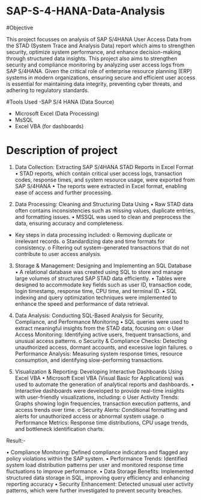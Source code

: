 # SAP-S-4-HANA-Data-Analysis

#Objective

This project focusses on analysis of SAP S/4HANA User Access Data from the STAD (System Trace and Analysis Data) report which aims to strengthen security, optimize system performance, and enhance decision-making through structured data insights. This project also aims to strengthen security and compliance monitoring by analyzing user access logs from SAP S/4HANA. Given the critical role of enterprise resource planning (ERP) systems in modern organizations, ensuring secure and efficient user access is essential for maintaining data integrity, preventing cyber threats, and adhering to regulatory standards.

#Tools Used
-SAP S/4 HANA (Data Source)
- Microsoft Excel (Data Processing)
- MsSQL
- Excel VBA (for dashboards)

# Description of project

1. Data Collection: Extracting SAP S/4HANA STAD Reports in Excel Format
•	STAD reports, which contain critical user access logs, transaction codes, response times, and system resource usage, were exported from SAP S/4HANA
•	The reports were extracted in Excel format, enabling ease of access and further processing.

2. Data Processing: Cleaning and Structuring Data Using 
•	Raw STAD data often contains inconsistencies such as missing values, duplicate entries, and formatting issues.
•	MSSQL was used to clean and preprocess the data, ensuring accuracy and completeness.
   
- Key steps in data processing included:
o	Removing duplicate or irrelevant records.
o	Standardizing date and time formats for consistency.
o	Filtering out system-generated transactions that do not contribute to user access analysis.

3. Storage & Management: Designing and Implementing an SQL Database
•	A relational database was created using SQL to store and manage large volumes of structured SAP STAD data efficiently.
•	Tables were designed to accommodate key fields such as user ID, transaction code, login timestamp, response time, CPU time, and terminal ID.
•	SQL indexing and query optimization techniques were implemented to enhance the speed and performance of data retrieval.

4. Data Analysis: Conducting SQL-Based Analysis for Security, Compliance, and Performance Monitoring
•	SQL queries were used to extract meaningful insights from the STAD data, focusing on:
o	User Access Monitoring: Identifying active users, frequent transactions, and unusual access patterns.
o	Security & Compliance Checks: Detecting unauthorized access, dormant accounts, and excessive login failures.
o	Performance Analysis: Measuring system response times, resource consumption, and identifying slow-performing transactions.

5. Visualization & Reporting: Developing Interactive Dashboards Using Excel VBA
•	Microsoft Excel VBA (Visual Basic for Applications) was used to automate the generation of analytical reports and dashboards.
•	Interactive dashboards were developed to provide real-time insights with user-friendly visualizations, including:
o	User Activity Trends: Graphs showing login frequencies, transaction execution patterns, and access trends over time.
o	Security Alerts: Conditional formatting and alerts for unauthorized access or abnormal system usage.
o	Performance Metrics: Response time distributions, CPU usage trends, and bottleneck identification charts.

Result:- 

•	Compliance Monitoring: Defined compliance indicators and flagged any policy violations within the SAP system.
•	Performance Trends: Identified system load distribution patterns per user and monitored response time fluctuations to improve performance.
•	Data Storage Benefits: Implemented structured data storage in SQL, improving query efficiency and enhancing reporting accuracy
•	Security Enhancement: Detected unusual user activity patterns, which were further investigated to prevent security breaches.



